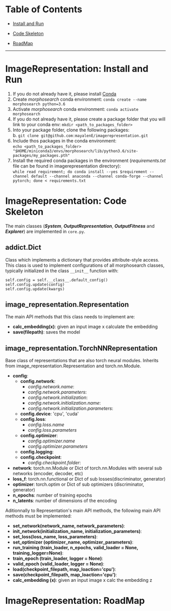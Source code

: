 # Table of Contents

* [Install and Run](#imagerepresentation-install-and-run)
  
* [Code Skeleton](#imagerepresentation-code-skeleton)
  
* [RoadMap](#imagerepresentation-roadmap)

---

# ImageRepresentation: Install and Run

1. If you do not already have it, please install [Conda](https://www.anaconda.com/)
2. Create *morphosearch* conda environment: `conda create --name morphosearch python=3.6`
3. Activate *morphosearch* conda environment: `conda activate morphosearch`
4. If you do not already have it, please create a package folder that you will link to your conda env: `mkdir <path_to_packages_folder>`
5. Into your package folder, clone the following packages:  
    b. `git clone git@github.com:mayalenE/imagerepresentation.git`
5. Include thos packages in the conda environment:  
   `echo <path_to_packages_folder> "$HOME/miniconda3/envs/morphosearch/lib/python3.6/site-packages/my_packages.pth"`
6. Install the required conda packages in the environment (*requirements.txt* file can be found in imagerepresentation directory):  
   `while read requirement; do conda install --yes $requirement --channel default --channel anaconda --channel conda-forge --channel pytorch; done < requirements.txt`

# ImageRepresentation: Code Skeleton
The main classes (***System***, ***OutputRepresentation***, ***OutputFitness*** and ***Explorer***) are implemented in `core.py`.


## addict.Dict
Class which implements a dictionary that provides attribute-style access.  
This class is used to implement configurations of all morphosearch classes, typically initialized in the
class `__init__` function with:

```
self.config = self.__class__.default_config()
self.config.update(config)
self.config.update(kwargs)
```



## image_representation.Representation
The main API methods that this class needs to implement are:
- **calc_embedding(x)**: given an input image x calculate the embedding
- **save(filepath)**: saves the model

## image_representation.TorchNNRepresentation
Base class of representations that are also torch neural modules. Inherits from image_representation.Representation and torch.nn.Module.  
- **config**: 
	- **config.network**:
		- *config.network.name*:
		- *config.network.parameters*:
		- *config.network.initialization*:
		- *config.network.initialization.name*:
		- *config.network.initialization.parameters*:
	- **config.device**: 'cpu', 'cuda'
	- **config.loss**:
		- *config.loss.name*
		- *config.loss.parameters*
	- **config.optimizer**:
		- *config.optimizer.name*
		- *config.optimizer.parameters*
	- **config.logging**:
	- **config.checkpoint**:
		- *config.checkpoint.folder*:
- **network**: torch.nn.Module or Dict of torch.nn.Modules with several sub networks (encoder, decoder, etc)
- **loss_f**: torch.nn.functional or Dict of sub losses(discriminator, generator)
- **optimizer**: torch.optim or Dict of sub optimizers (discriminator, generator)
- **n_epochs**: number of training epochs
- **n_latents**: number of dimensions of the encoding 

Aditionnally to Representation's main API methods, the following main API methods must be implemented:
- **set_network(network_name, network_parameters)**:
- **init_network(initialization_name, initialization_parameters)**:
- **set_loss(loss_name, loss_parameters)**:
- **set_optimizer (optimizer_name, optimizer_parameters)**:
- **run_training (train_loader, n_epochs, valid_loader = None, training_logger=None)**:
- **train_epoch (train_loader, logger = None)**:
- **valid_epoch (valid_loader, logger = None)**:
- **load(checkpoint_filepath, map_loaction='cpu')**:
- **save(checkpoint_filepath, map_loaction='cpu')**:
- **calc_embedding (x)**: given an input image x calc the embedding z

# ImageRepresentation: RoadMap